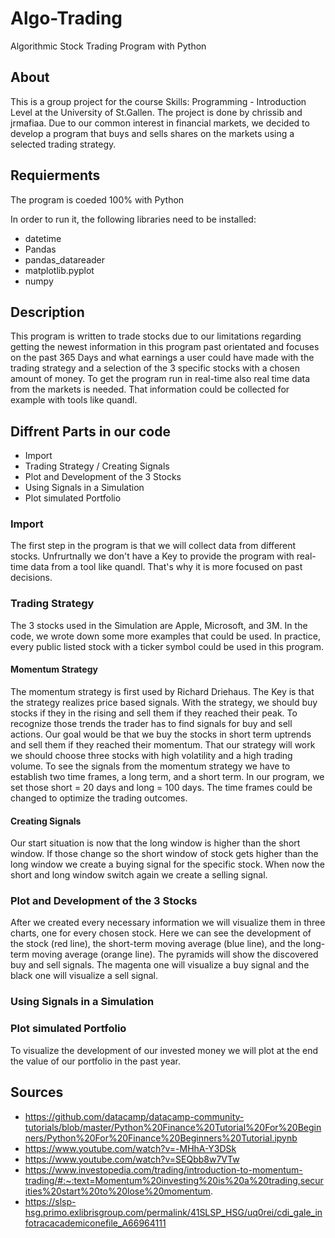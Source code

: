 # Algo-Trading
Algorithmic Stock Trading Program with Python


## About 
This is a group project for the course Skills: Programming - Introduction Level at the University of St.Gallen. The project is done by chrissib and jrmafiaa. Due to our common interest in financial markets, we decided to develop a program that buys and sells shares on the markets using a selected trading strategy.

## Requierments  
The program is coeded 100% with Python

In order to run it, the following libraries need to be installed:    
* datetime
* Pandas
* pandas_datareader
* matplotlib.pyplot
* numpy

## Description

This program is written to trade stocks due to our limitations regarding getting the newest information in this program past orientated and focuses on the past 365 Days and what earnings a user could have made with the trading strategy and a selection of the 3 specific stocks with a chosen amount of money. To get the program run in real-time also real time data from the markets is needed. That information could be collected for example with tools like quandl. 

## Diffrent Parts in our code  
* Import
* Trading Strategy / Creating Signals
* Plot and Development of the 3 Stocks
* Using Signals in a Simulation
* Plot simulated Portfolio


### Import
The first step in the program is that we will collect data from different stocks. Unfrurtnally we don't have a Key to provide the program with real-time data from a tool like quandl. That's why it is more focused on past decisions. 


### Trading Strategy
The 3 stocks used in the Simulation are Apple, Microsoft, and 3M. In the code, we wrote down some more examples that could be used. In practice, every public listed stock with a ticker symbol could be used in this program.


#### Momentum Strategy 
The momentum strategy is first used by Richard Driehaus. The Key is that the strategy realizes price based signals. With the strategy, we should buy stocks if they in the rising and sell them if they reached their peak. To recognize those trends the trader has to find signals for buy and sell actions. Our goal would be that we buy the stocks in short term uptrends and sell them if they reached their momentum. That our strategy will work we should choose three stocks with high volatility and a high trading volume. To see the signals from the momentum strategy we have to establish two time frames, a long term, and a short term. In our program, we set those short = 20 days and long = 100 days. The time frames could be changed to optimize the trading outcomes.

#### Creating Signals
Our start situation is now that the long window is higher than the short window. If those change so the short window of stock gets higher than the long window we create a buying signal for the specific stock. When now the short and long window switch again we create a selling signal. 

### Plot and Development of the 3 Stocks
After we created every necessary information we will visualize them in three charts, one for every chosen stock. Here we can see the development of the stock (red line), the short-term moving average (blue line), and the long-term moving average (orange line). The pyramids will show the discovered buy and sell signals. The magenta one will visualize a buy signal and the black one will visualize a sell signal. 

### Using Signals in a Simulation


### Plot simulated Portfolio
To visualize the development of our invested money we will plot at the end the value of our portfolio in the past year. 
###  
###   
###  
## Sources 

* https://github.com/datacamp/datacamp-community-tutorials/blob/master/Python%20Finance%20Tutorial%20For%20Beginners/Python%20For%20Finance%20Beginners%20Tutorial.ipynb
* https://www.youtube.com/watch?v=-MHhA-Y3DSk
* https://www.youtube.com/watch?v=SEQbb8w7VTw
* https://www.investopedia.com/trading/introduction-to-momentum-trading/#:~:text=Momentum%20investing%20is%20a%20trading,securities%20start%20to%20lose%20momentum.
* https://slsp-hsg.primo.exlibrisgroup.com/permalink/41SLSP_HSG/uq0rei/cdi_gale_infotracacademiconefile_A66964111 
